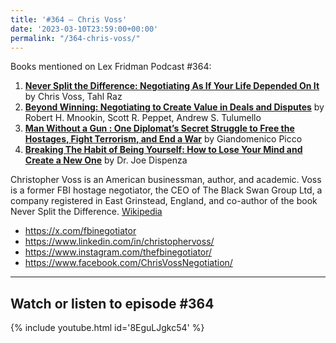 ```yaml
---
title: '#364 – Chris Voss'
date: '2023-03-10T23:59:00+00:00'
permalink: "/364-chris-voss/"
---
```


Books mentioned on Lex Fridman Podcast #364:

1. <b><a href="https://amzn.to/3l49KNe" target="_blank" rel="sponsored noopener noreferrer">Never Split the Difference: Negotiating As If Your Life Depended On It</a></b> by Chris Voss, Tahl Raz
2. <b><a href="https://amzn.to/3mJCEmp" target="_blank" rel="sponsored noopener noreferrer">Beyond Winning: Negotiating to Create Value in Deals and Disputes</a></b> by Robert H. Mnookin, Scott R. Peppet, Andrew S. Tulumello
3. <b><a href="https://amzn.to/3ZUGreI" target="_blank" rel="sponsored noopener noreferrer">Man Without a Gun : One Diplomat’s Secret Struggle to Free the Hostages, Fight Terrorism, and End a War</a></b> by Giandomenico Picco
4. <b><a href="https://amzn.to/422fxUe" target="_blank" rel="sponsored noopener noreferrer">Breaking The Habit of Being Yourself: How to Lose Your Mind and Create a New One</a></b> by Dr. Joe Dispenza

Christopher Voss is an American businessman, author, and academic. Voss is a former FBI hostage negotiator, the CEO of The Black Swan Group Ltd, a company registered in East Grinstead, England, and co-author of the book Never Split the Difference. <a href="https://en.wikipedia.org/wiki/Christopher_Voss" target="_blank">Wikipedia</a>

- <a href="https://x.com/fbinegotiator" target="_blank">https://x.com/fbinegotiator</a>
- <a href="https://www.linkedin.com/in/christophervoss/" target="_blank">https://www.linkedin.com/in/christophervoss/</a>
- <a href="https://www.instagram.com/thefbinegotiator/" target="_blank">https://www.instagram.com/thefbinegotiator/</a>
- <a href="https://www.facebook.com/ChrisVossNegotiation/" target="_blank">https://www.facebook.com/ChrisVossNegotiation/</a>

- - - - - -

## Watch or listen to episode #364

{% include youtube.html id='8EguLJgkc54' %}